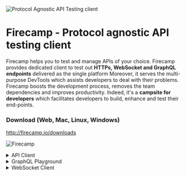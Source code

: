 
![Protocol Agnostic API Testing client](https://user-images.githubusercontent.com/5078921/66629286-ebc15200-ec1e-11e9-9e59-d4936771f1ba.png)

# Firecamp - Protocol agnostic API testing client
Firecamp helps you to test and manage APIs of your choice. Firecamp provides dedicated client to test out **HTTPs, WebSocket and GraphQL endpoints** delivered as the single platform
Moreover, it serves the multi-purpose DevTools which assists developers to deal with their problems. Firecamp boosts the development process, removes the team dependencies and improves productivity. Indeed, it's a **campsite for developers** which facilitates developers to build, enhance and test their end-points.

### Download (Web, Mac, Linux, Windows)

http://firecamp.io/downloads

![Firecamp](https://raw.githubusercontent.com/shreya-gr/Firecamp/master/images/Firecamp%20FireHome.png "A campsite for developers")


<details>
  <summary>API Client</summary>

![Firecamp](https://raw.githubusercontent.com/shreya-gr/Firecamp/master/images/Firecamp%20RestAPI.png "A campsite for developers")
</details>

<details>
  <summary>GraphQL Playground </summary>
  
![Firecamp](https://raw.githubusercontent.com/shreya-gr/Firecamp/master/images/Firecamp%20GraphQL%20Playground.png "A campsite for developers")
</details>


<details>
  <summary>WebSocket Client</summary>

![Firecamp](https://raw.githubusercontent.com/shreya-gr/Firecamp/master/images/Firecamp%20WebSocket%20client.png "A campsite for developers")
</details>
